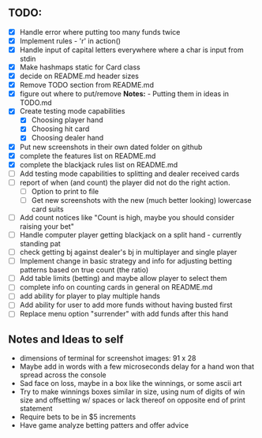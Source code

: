 ## TODO:

- [x] Handle error where putting too many funds twice
- [x] Implement rules - 'r' in action()
- [x] Handle input of capital letters everywhere where a char is input from stdin
- [x] Make hashmaps static for Card class
- [x] decide on README.md header sizes
- [x] Remove TODO section from README.md
- [x] figure out where to put/remove **Notes:** - Putting them in ideas in TODO.md
- [x] Create testing mode capabilities
    - [x] Choosing player hand
    - [x] Choosing hit card
    - [x] Choosing dealer hand
- [x] Put new screenshots in their own dated folder on github 
- [x] complete the features list on README.md
- [x] complete the blackjack rules list on README.md
- [ ] Add testing mode capabilities to splitting and dealer received cards
- [ ] report of when (and count) the player did not do the right action. 
    - [ ] Option to print to file
    - [ ] Get new screenshots with the new (much better looking) lowercase card suits
- [ ] Add count notices like "Count is high, maybe you should consider raising your bet"
- [ ] Handle computer player getting blackjack on a split hand - currently standing pat
- [ ] check getting bj against dealer's bj in multiplayer and single player
- [ ] Implement change in basic strategy and info for adjusting betting patterns based on true count (the ratio)
- [ ] Add table limits (betting) and maybe allow player to select them
- [ ] complete info on counting cards in general on README.md
- [ ] add ability for player to play multiple hands
- [ ] Add ability for user to add more funds without having busted first
- [ ] Replace menu option "surrender" with add funds after this hand
    
## Notes and Ideas to self

- dimensions of terminal for screenshot images: 91 x 28
- Maybe add in words with a few microseconds delay for a hand won that spread across the console
- Sad face on loss, maybe in a box like the winnings, or some ascii art
- Try to make winnings boxes similar in size, using num of digits of win size and offsetting w/ spaces or lack thereof on opposite end of print statement
- Require bets to be in $5 increments
- Have game analyze betting patters and offer advice